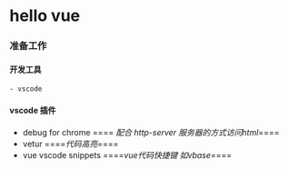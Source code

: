 # hello vue

### 准备工作

#### 开发工具
    - vscode
#### vscode 插件
 - debug for chrome      ==== *配合 http-server 服务器的方式访问html*====
- vetur     ====*代码高亮*====
- vue vscode snippets    ====*vue代码快捷键 如vbase*====
